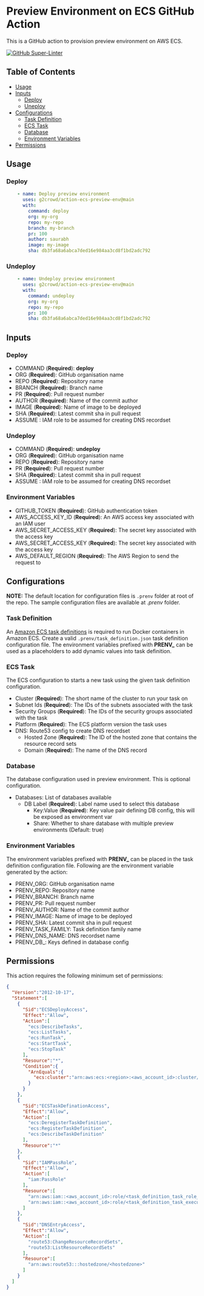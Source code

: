 # Preview Environment on ECS GitHub Action

This is a GitHub action to provision preview environment on AWS ECS.

[![GitHub Super-Linter](https://github.com/g2crowd/action-ecs-preview-env/workflows/Lint%20Code%20Base/badge.svg)](https://github.com/marketplace/actions/super-linter)

## Table of Contents

<!-- toc -->

* [Usage](#usage)
* [Inputs](#inputs)
  * [Deploy](#deploy)
  * [Uneploy](#undeploy)
* [Configurations](#configurations)
  * [Task Definition](#task-definition)
  * [ECS Task](#ecs-task)
  * [Database](#database)
  * [Environment Variables](#environment-variables)
* [Permissions](#permissions)

<!-- tocstop -->

## Usage
### Deploy
```yaml
    - name: Deploy preview environment
      uses: g2crowd/action-ecs-preview-env@main
      with:
        command: deploy
        org: my-org
        repo: my-repo
        branch: my-branch
        pr: 100
        author: saurabh
        image: my-image
        sha: db3fa68a6abca7ded16e984aa3cd8f1bd2adc792
```

### Undeploy
```yaml
    - name: Undeploy preview environment
      uses: g2crowd/action-ecs-preview-env@main
      with:
        command: undeploy
        org: my-org
        repo: my-repo
        pr: 100
        sha: db3fa68a6abca7ded16e984aa3cd8f1bd2adc792
```

## Inputs
### Deploy

* COMMAND (**Required**): **deploy**
* ORG (**Required**): GitHub organisation name
* REPO (**Required**): Repository name
* BRANCH (**Required**): Branch name
* PR (**Required**): Pull request number
* AUTHOR (**Required**): Name of the commit author
* IMAGE (**Required**): Name of image to be deployed
* SHA (**Required**): Latest commit sha in pull request
* ASSUME : IAM role to be assumed for creating DNS recordset

### Undeploy

* COMMAND (**Required**): **undeploy**
* ORG (**Required**): GitHub organisation name
* REPO (**Required**): Repository name
* PR (**Required**): Pull request number
* SHA (**Required**): Latest commit sha in pull request
* ASSUME : IAM role to be assumed for creating DNS recordset

### Environment Variables

* GITHUB_TOKEN (**Required**): GitHub authentication token
* AWS_ACCESS_KEY_ID (**Required**): An AWS access key associated with an IAM user
* AWS_SECRET_ACCESS_KEY (**Required**): The secret key associated with the access key
* AWS_SECRET_ACCESS_KEY (**Required**): The secret key associated with the access key
* AWS_DEFAULT_REGION (**Required**): The AWS Region to send the request to


## Configurations

**NOTE:** The default location for configuration files is `.prenv` folder at root of the repo. The sample configuration files are available at _.prenv_ folder.

### Task Definition
An [Amazon ECS task definitions](https://docs.aws.amazon.com/AmazonECS/latest/developerguide/task_definitions.html) is required to run Docker containers in Amazon ECS. Create a valid `.prenv/task_definition.json` task definition configuration file. The environment variables prefixed with **PRENV_** can be used as a placeholders to add dynamic values into task definition.

### ECS Task
The ECS configuration to starts a new task using the given task definition configuration.
* Cluster (**Required**): The short name of the cluster to run your task on
* Subnet Ids (**Required**): The IDs of the subnets associated with the task
* Security Groups (**Required**): The IDs of the security groups associated with the task
* Platform (**Required**): The ECS platform version the task uses
* DNS: Route53 config to create DNS recordset
  * Hosted Zone (**Required**): The ID of the hosted zone that contains the resource record sets
  * Domain (**Required**): The name of the DNS record

### Database
The database configuration used in preview environment. This is optional configuration.
* Databases: List of databases available
  * DB Label (**Required**): Label name used to select this database
    * Key:Value (**Required**): Key value pair defining DB config, this will be exposed as environment var
    * Share: Whether to share database with multiple preview environments (Default: true)

### Environment Variables
The environment variables prefixed with **PRENV_** can be placed in the task definition configuration file. Following are the environment variable generated by the action:
* PRENV_ORG: GitHub organisation name
* PRENV_REPO: Repository name
* PRENV_BRANCH: Branch name
* PRENV_PR: Pull request number
* PRENV_AUTHOR: Name of the commit author
* PRENV_IMAGE: Name of image to be deployed
* PRENV_SHA: Latest commit sha in pull request
* PRENV_TASK_FAMILY: Task definition family name
* PRENV_DNS_NAME: DNS recordset name
* PRENV_DB_<KEY>: Keys defined in database config

## Permissions

This action requires the following minimum set of permissions:

```json
{
  "Version":"2012-10-17",
  "Statement":[
    {
      "Sid":"ECSDeployAccess",
      "Effect":"Allow",
      "Action":[
        "ecs:DescribeTasks",
        "ecs:ListTasks",
        "ecs:RunTask",
        "ecs:StartTask",
        "ecs:StopTask"
      ],
      "Resource":"*",
      "Condition":{
        "ArnEquals":{
          "ecs:cluster":"arn:aws:ecs:<region>:<aws_account_id>:cluster/<cluster_name>"
        }
      }
    },
    {
      "Sid":"ECSTaskDefinationAccess",
      "Effect":"Allow",
      "Action":[
        "ecs:DeregisterTaskDefinition",
        "ecs:RegisterTaskDefinition",
        "ecs:DescribeTaskDefinition"
      ],
      "Resource":"*"
    },
    {
      "Sid":"IAMPassRole",
      "Effect":"Allow",
      "Action":[
        "iam:PassRole"
      ],
      "Resource":[
        "arn:aws:iam::<aws_account_id>:role/<task_definition_task_role_name>",
        "arn:aws:iam::<aws_account_id>:role/<task_definition_task_execution_role_name>"
      ]
    },
    {
      "Sid":"DNSEntryAccess",
      "Effect":"Allow",
      "Action":[
        "route53:ChangeResourceRecordSets",
        "route53:ListResourceRecordSets"
      ],
      "Resource":[
        "arn:aws:route53:::hostedzone/<hostedzone>"
      ]
    }
  ]
}
```
